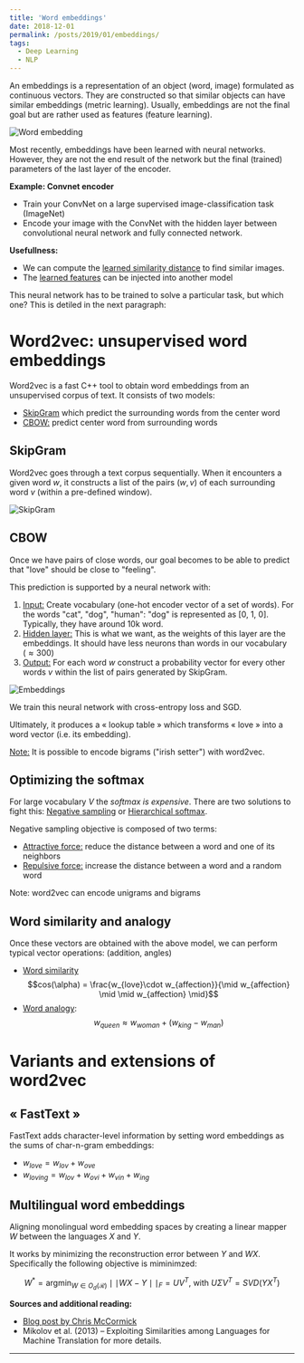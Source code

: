 ```yaml
---
title: 'Word embeddings'
date: 2018-12-01
permalink: /posts/2019/01/embeddings/
tags:
  - Deep Learning
  - NLP
---
```


An embeddings is a representation of an object (word, image) formulated as continuous vectors. They are constructed so that similar objects can have similar embeddings (metric learning). Usually, embeddings are not the final goal but are rather used as features (feature learning).

![Word embedding](http://wiki.fast.ai/images/6/6d/Embedding_projection.png)

Most recently, embeddings have been learned with neural networks. However, they are not the end result of the network but the final (trained) parameters of the last layer of the encoder.

<b>Example: Convnet encoder</b>

- Train your ConvNet on a large supervised image-classification task (ImageNet)
- Encode your image with the ConvNet with the hidden layer between convolutional neural network  and fully connected network.

<b>Usefullness:</b>
- We can compute the <u>learned similarity distance</u> to find similar images.
- The <u>learned features</u> can be injected into another model

This neural network has to be trained to solve a particular task, but which one? This is detiled in the next paragraph:

# Word2vec: unsupervised word embeddings

Word2vec is a fast C++ tool to obtain word embeddings from an unsupervised corpus of text. It consists of two models:
- <u>SkipGram</u> which predict the surrounding words from the center word
- <u>CBOW:</u> predict center word from surrounding words

## SkipGram

Word2vec goes through a text corpus sequentially. When it encounters a given word $w$, it constructs a list of the pairs $(w, v)$ of each surrounding word $v$ (within a pre-defined window).

![SkipGram](http://mccormickml.com/assets/word2vec/training_data.png)

## CBOW

Once we have pairs of close words, our goal becomes to be able to predict that "love" should be close to "feeling".

This prediction is supported by a neural network with:

1. <u>Input:</u> Create vocabulary (one-hot encoder vector of a set of words). For the words "cat", "dog", "human": "dog" is represented as [0, 1, 0]. Typically, they have around 10k word.
2. <u>Hidden layer:</u> This is what we want, as the weights of this layer are the embeddings. It should have less neurons than words in our vocabulary ($\approx 300$)
3. <u>Output:</u> For each word $w$ construct a probability vector for every other words $v$ within the list of pairs generated by SkipGram.

![Embeddings](https://cdn-images-1.medium.com/max/1600/1*xThWb31ifOfKQFifFcqChA.png)

We train this neural network with cross-entropy loss and SGD.

Ultimately, it produces a « lookup table » which transforms « love » into a word vector (i.e. its embedding).

<u>Note:</u> It is possible to encode bigrams ("irish setter") with word2vec.

## Optimizing the softmax

For large vocabulary $V$ the <i>softmax is expensive</i>. There are two solutions to fight this: <u>Negative sampling</u> or <u>Hierarchical softmax</u>.

Negative sampling objective is composed of two terms:
- <u>Attractive force:</u> reduce the distance between a word and one of its neighbors
- <u>Repulsive force:</u> increase the distance between a word and a random word

Note: word2vec can encode unigrams and bigrams

## Word similarity and analogy

Once these vectors are obtained with the above model, we can perform typical vector operations: (addition, angles)
- <u>Word similarity</u>
$$cos(\alpha) = \frac{w_{love}\cdot w_{affection}}{\mid w_{affection} \mid \mid w_{affection} \mid}$$
- <u>Word analogy</u>:
$$
w_{queen} \approx w_{woman} + (w_{king} - w_{man})
$$

# Variants and extensions of word2vec

## « FastText »

FastText adds character-level information by setting word embeddings as the sums of char-n-gram embeddings:

- $w_{love} = w_{lov} + w_{ove}$
- $w_{loving} = w_{lov} + w_{ovi} + w_{vin} + w_{ing}$

## Multilingual word embeddings

Aligning monolingual word embedding spaces by creating a linear mapper $W$ between the languages $X$ and $Y$.

It works by minimizing the reconstruction error between $Y$ and $WX$. Specifically the following objective is miminimzed:

$$
W^{*} = \text{argmin}_{W \in O_{d}(\mathcal{R})} \mid\mid WX-Y\mid\mid_{F} = UV^{T} \text{, with } U\Sigma V^{T}
 = SVD(YX^{T})$$

<b>Sources and additional reading:</b>
- [Blog post by Chris McCormick](http://mccormickml.com/2016/04/19/word2vec-tutorial-the-skip-gram-model/)
- Mikolov et al. (2013) – Exploiting Similarities among Languages for Machine Translation for more details.
------
